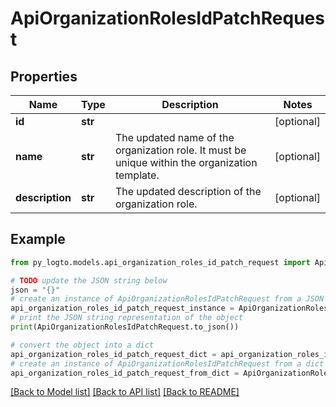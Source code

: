 # ApiOrganizationRolesIdPatchRequest


## Properties

Name | Type | Description | Notes
------------ | ------------- | ------------- | -------------
**id** | **str** |  | [optional] 
**name** | **str** | The updated name of the organization role. It must be unique within the organization template. | [optional] 
**description** | **str** | The updated description of the organization role. | [optional] 

## Example

```python
from py_logto.models.api_organization_roles_id_patch_request import ApiOrganizationRolesIdPatchRequest

# TODO update the JSON string below
json = "{}"
# create an instance of ApiOrganizationRolesIdPatchRequest from a JSON string
api_organization_roles_id_patch_request_instance = ApiOrganizationRolesIdPatchRequest.from_json(json)
# print the JSON string representation of the object
print(ApiOrganizationRolesIdPatchRequest.to_json())

# convert the object into a dict
api_organization_roles_id_patch_request_dict = api_organization_roles_id_patch_request_instance.to_dict()
# create an instance of ApiOrganizationRolesIdPatchRequest from a dict
api_organization_roles_id_patch_request_from_dict = ApiOrganizationRolesIdPatchRequest.from_dict(api_organization_roles_id_patch_request_dict)
```
[[Back to Model list]](../README.md#documentation-for-models) [[Back to API list]](../README.md#documentation-for-api-endpoints) [[Back to README]](../README.md)


